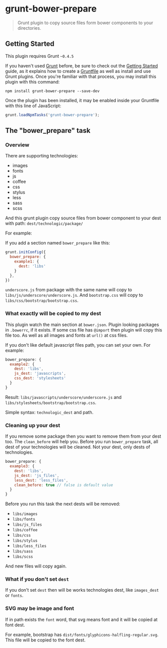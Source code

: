# grunt-bower-prepare

> Grunt plugin to copy source files form bower components to your directories.

## Getting Started
This plugin requires Grunt `~0.4.5`

If you haven't used [Grunt](http://gruntjs.com/) before, be sure to check out the [Getting Started](http://gruntjs.com/getting-started) guide, as it explains how to create a [Gruntfile](http://gruntjs.com/sample-gruntfile) as well as install and use Grunt plugins. Once you're familiar with that process, you may install this plugin with this command:

```shell
npm install grunt-bower-prepare --save-dev
```

Once the plugin has been installed, it may be enabled inside your Gruntfile with this line of JavaScript:

```js
grunt.loadNpmTasks('grunt-bower-prepare');
```

## The "bower_prepare" task

### Overview

There are supporting technologies:
* images
* fonts
* js
* coffee
* css
* stylus
* less
* sass
* scss

And this grunt plugin copy source files from bower component to your dest with path:
`dest/technologic/package/`

For example:

If you add a section named `bower_prepare` like this:

```js
grunt.initConfig({
  bower_prepare: {
    example1: {
      dest: 'libs'
    }
  },
})
```

`underscore.js` from package with the same name will copy to `libs/js/underscore/underscore.js`.
And `bootstrap.css` will copy to `libs/css/bootstrap/bootstrap.css`.

### What exactly will be copied to my dest

This plugin watch the main section at `bower.json`. Plugin looking packages in `.bowerrc`, if it exists.
If some css file has `@import` then plugin will copy this file too. As well as all images and fonts at `url()` at css files.

If you don't like default javascript files path, you can set your own. For example:

```js
bower_prepare: {
  example2: {
    dest: 'libs',
    js_dest: 'javascripts',
    css_dest: 'stylesheets'
  }
}
```

Result: `libs/javascripts/underscore/underscore.js` and `libs/stylesheets/bootstrap/bootstrap.css`.

Simple syntax: `technologic_dest` and path.

### Cleaning up your dest

If you remove some package then you want to remove them from your dest too. The `clean_before` will help you.
Before you run `bower_prepare` task, all dest of your technologies will be cleaned.
Not your dest, only dests of technologies.

```js
bower_prepare: {
  example3: {
    dest: 'libs',
    js_dest: 'js_files',
    less_dest: 'less_files',
    clean_before: true // false is default value
  }
}
```

Before you run this task the next dests will be removed:

* `libs/images`
* `libs/fonts`
* `libs/js_files`
* `libs/coffee`
* `libs/css`
* `libs/stylus`
* `libs/less_files`
* `libs/sass`
* `libs/scss`

And new files will copy again.

### What if you don't set `dest`

If you don't set `dest` then will be works technologies dest, like `images_dest` or `fonts`.

### SVG may be image and font

If in path exists the `font` word, that svg means font and it will be copied at font dest.

For example, bootstrap has `dist/fonts/glyphicons-halfling-regular.svg`. This file will be copied to the font dest.
